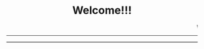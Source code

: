 <html>
<link real="stylesheet" href="styles09.css">
<center>
<head>
<h1 style= color:"blue";>Welcome!!!</h1>
</head>
<marquee style= background-color:"red";> Welcome </marquee>
</center>
<hr>
<table border="1">
<tr>
<html>
